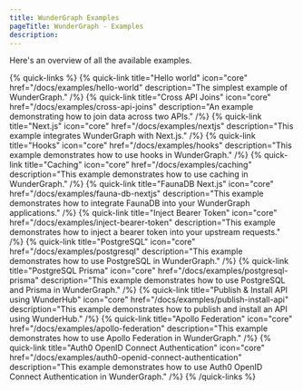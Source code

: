 ```yaml
---
title: WunderGraph Examples
pageTitle: WunderGraph - Examples
description:
---
```


Here's an overview of all the available examples.

{% quick-links %}
{% quick-link title="Hello world" icon="core" href="/docs/examples/hello-world" description="The simplest example of WunderGraph." /%}
{% quick-link title="Cross API Joins" icon="core" href="/docs/examples/cross-api-joins" description="An example demonstrating how to join data across two APIs." /%}
{% quick-link title="Next.js" icon="core" href="/docs/examples/nextjs" description="This example integrates WunderGraph with Next.js." /%}
{% quick-link title="Hooks" icon="core" href="/docs/examples/hooks" description="This example demonstrates how to use hooks in WunderGraph." /%}
{% quick-link title="Caching" icon="core" href="/docs/examples/caching" description="This example demonstrates how to use caching in WunderGraph." /%}
{% quick-link title="FaunaDB Next.js" icon="core" href="/docs/examples/fauna-db-nextjs" description="This example demonstrates how to integrate FaunaDB into your WunderGraph applications." /%}
{% quick-link title="Inject Bearer Token" icon="core" href="/docs/examples/inject-bearer-token" description="This example demonstrates how to inject a bearer token into your upstream requests." /%}
{% quick-link title="PostgreSQL" icon="core" href="/docs/examples/postgresql" description="This example demonstrates how to use PostgreSQL in WunderGraph." /%}
{% quick-link title="PostgreSQL Prisma" icon="core" href="/docs/examples/postgresql-prisma" description="This example demonstrates how to use PostgreSQL and Prisma in WunderGraph." /%}
{% quick-link title="Publish & Install API using WunderHub" icon="core" href="/docs/examples/publish-install-api" description="This example demonstrates how to publish and install an API using WunderHub." /%}
{% quick-link title="Apollo Federation" icon="core" href="/docs/examples/apollo-federation" description="This example demonstrates how to use Apollo Federation in WunderGraph." /%}
{% quick-link title="Auth0 OpenID Connect Authentication" icon="core" href="/docs/examples/auth0-openid-connect-authentication" description="This example demonstrates how to use Auth0 OpenID Connect Authentication in WunderGraph." /%}
{% /quick-links %}
